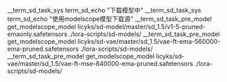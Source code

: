 __term_sd_task_sys term_sd_echo "下载模型中"
__term_sd_task_sys term_sd_echo "使用modelscope模型下载源"
__term_sd_task_pre_model get_modelscope_model licyks/sd-model/master/sd_1.5/v1-5-pruned-emaonly.safetensors ./lora-scripts/sd-models/
__term_sd_task_pre_model get_modelscope_model licyks/sd-vae/master/sd_1.5/vae-ft-ema-560000-ema-pruned.safetensors ./lora-scripts/sd-models/
__term_sd_task_pre_model get_modelscope_model licyks/sd-vae/master/sd_1.5/vae-ft-mse-840000-ema-pruned.safetensors ./lora-scripts/sd-models/